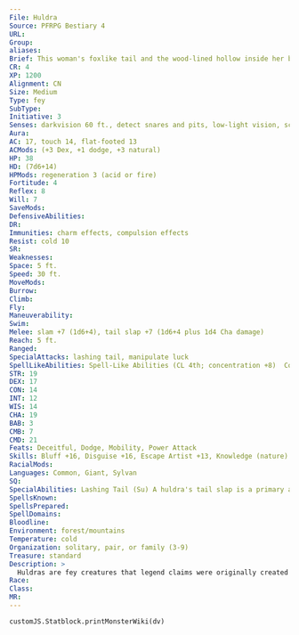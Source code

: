 ```yaml
---
File: Huldra
Source: PFRPG Bestiary 4
URL: 
Group: 
aliases: 
Brief: This woman's foxlike tail and the wood-lined hollow inside her back reveal her true fey nature.
CR: 4
XP: 1200
Alignment: CN
Size: Medium
Type: fey
SubType: 
Initiative: 3
Senses: darkvision 60 ft., detect snares and pits, low-light vision, scent; Perception +12
Aura: 
AC: 17, touch 14, flat-footed 13
ACMods: (+3 Dex, +1 dodge, +3 natural)
HP: 38
HD: (7d6+14)
HPMods: regeneration 3 (acid or fire)
Fortitude: 4
Reflex: 8
Will: 7
SaveMods: 
DefensiveAbilities: 
DR: 
Immunities: charm effects, compulsion effects
Resist: cold 10
SR: 
Weaknesses: 
Space: 5 ft.
Speed: 30 ft.
MoveMods: 
Burrow: 
Climb: 
Fly: 
Maneuverability: 
Swim: 
Melee: slam +7 (1d6+4), tail slap +7 (1d6+4 plus 1d4 Cha damage)
Reach: 5 ft.
Ranged: 
SpecialAttacks: lashing tail, manipulate luck
SpellLikeAbilities: Spell-Like Abilities (CL 4th; concentration +8)  Constant-detect snares and pits, endure elements, pass without trace   3/day-charm person (DC 15), daze monster (DC 16), wood shape   1/day-deep slumber (DC 17)
STR: 19
DEX: 17
CON: 14
INT: 12
WIS: 14
CHA: 19
BAB: 3
CMB: 7
CMD: 21
Feats: Deceitful, Dodge, Mobility, Power Attack
Skills: Bluff +16, Disguise +16, Escape Artist +13, Knowledge (nature) +11, Perception +12, Stealth +13, Use Magic Device +14
RacialMods: 
Languages: Common, Giant, Sylvan
SQ: 
SpecialAbilities: Lashing Tail (Su) A huldra's tail slap is a primary attack. In addition, each time a huldra damages a creature with her tail slap, she deals 1d4 points of Charisma damage, causing her target to grow progressively more deformed and ugly with each strike. A successful DC 15 Fortitude save negates the Charisma damage. The save DC is Constitution-based.  Manipulate Luck (Su) Once per day, a huldra can manipulate another creature's luck by spending a full-round action, during which the huldra must remain in physical contact with the target creature. When the huldra uses this ability, she must choose whether she is imparting good luck or bad luck. A creature granted good luck gains a +2 luck bonus on all saving throws, attack rolls, and skill checks, while a creature afflicted with bad luck takes a -4 penalty on all saving throws, attack rolls, and skill checks. A successful DC 17 Will save negates the effect. Huldras cannot be the target of this ability. This effect lasts for 24 hours and is a curse effect. The save DC is Charisma-based.
SpellsKnown: 
SpellsPrepared: 
SpellDomains: 
Bloodline: 
Environment: forest/mountains
Temperature: cold
Organization: solitary, pair, or family (3-9)
Treasure: standard
Description: >
  Huldras are fey creatures that legend claims were originally created by troll witches to lure humans into their clutches. Every huldra is aware of this tale, finds it insulting, and denies it at length-yet the legend persists. There's no greater way to inf lame a huldra to anger than to speak about this myth (especially while expressing distrust or contempt for the huldra), and the huldras' hatred of all things trollish is well known among scholars of the fey and those who regularly encounter the less common fey creatures. From the front, a huldra appears to be a beautiful human woman, yet two distinctive features mark the huldra as something supernatural: her long, foxlike tail, and the fact that she doesn't have a solid back-merely a hole that reveals her body to be a hollow, bark-lined shell. Most huldras wear their hair long to mask the hole in their backs, and they prefer long gowns to hide their tails when interacting with humanoids. Though huldras are not ashamed of their status as fey, they react rather negatively when someone points out their tails. So long as humanoids are respectful, however, huldras tend to be curious about other races, and may aid those who pass through their territories by telling them the best places for hunting or fishing. Huldras sometimes become enamored of woodcutters or others who adventure outdoors, and invite these paramours to share their beds, but such romances usually end in disappointment and misunderstanding on both sides. Despite their relatively lithe frames, huldras are deceptively strong, and stories abound of them performing astonishing feats of strength such as straightening horseshoes and tossing aside attackers, and their natural weapons are quite potent.
Race: 
Class: 
MR: 
---
```

```dataviewjs
customJS.Statblock.printMonsterWiki(dv)
```
